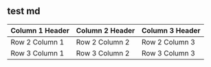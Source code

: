 ## test md

| Column 1 Header | Column 2 Header | Column 3 Header |
| --------------- | --------------- | --------------- |
| Row 2 Column 1 | Row 2 Column 2 | Row 2 Column 3 |
| Row 3 Column 1 | Row 3 Column 2 | Row 3 Column 3 |

<div class="flourish-embed flourish-chart" data-src="visualisation/6068274"><script src="https://public.flourish.studio/resources/embed.js"></script></div>

<div class="flourish-embed flourish-chart » data-src="visualisation/6069222"><script src="https://public.flourish.studio/resources/embed.js"></script></div>
